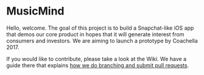 # MusicMind

Hello, welcome. The goal of this project is to build a Snapchat-like iOS app that demos our core product in hopes that it will generate interest from consumers and investors. We are aiming to launch a prototype by Coachella 2017.

If you would like to contribute, please take a look at the Wiki. We have a guide there that explains [how we do branching and submit pull requests](https://github.com/wvdk/MusicMind-iOS/wiki/Branching-and-submitting-pull-requests).
